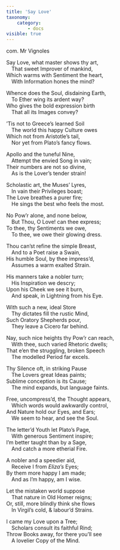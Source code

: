 ```yaml
---
title: 'Say Love'
taxonomy:
    category:
        - docs
visible: true
---
```


<div class="author">com. Mr Vignoles</div>

Say Love, what master shows thy art,  
&emsp;That sweet Improver of mankind,  
Which warms with Sentiment the heart,  
&emsp;With Information hones the mind?  

Whence does the Soul, disdaining Earth,  
&emsp;To Ether wing its ardent way?  
Who gives the bold expression birth  
&emsp;That all its Images convey?  

’Tis not to Greece’s learned Soil  
&emsp;The world this happy Culture owes  
Which not from Aristotle’s tail,  
&emsp;Nor yet from Plato’s fancy flows.  

Apollo and the tuneful Nine,  
&emsp;Attempt the envied Song in vain;  
Their numbers are not so divine,  
&emsp;As is the Lover’s tender strain!  

Scholastic art, the Muses’ Lyres,  
&emsp;In vain their Privileges boast;  
The Love breathes a purer fire;  
&emsp;He sings the best who feels the most.  

No Pow’r alone, and none below,  
&emsp;But Thou, O Love! can thee express;  
To thee, thy Sentiments we owe,  
&emsp;To thee, we owe their glowing dress.  

Thou can’st refine the simple Breast,  
&emsp;And to a Poet raise a Swain,  
His humble Soul, by thee impress’d,  
&emsp;Assumes a warm exalted Strain.  

His manners take a nobler turn;  
&emsp;His Inspiration we descry;  
Upon his Cheek we see it burn,  
&emsp;And speak, in Lightning from his Eye.  

With such a new, ideal Store  
&emsp;Thy dictates fill the rustic Mind,  
Such Oratory Shepherds pour,  
&emsp;They leave a Cicero far behind.  

Nay, such nice heights thy Pow’r can reach,  
&emsp;With thee, such varied Rhetoric dwells;  
That e’en the struggling, broken Speech  
&emsp;The modelled Period far excels.  

Thy Silence oft, in striking Pause  
&emsp;The Lovers great Ideas paints;  
Sublime conception is its Cause;  
&emsp;The mind expands, but language faints.  

Free, uncompress’d, the Thought appears,  
&emsp;Which words would awkwardly control,  
And Nature hold our Eyes, and Ears;  
&emsp;We seem to hear, and see the Soul.  

The letter’d Youth let Plato’s Page,  
&emsp;With generous Sentiment inspire;  
I’m better taught than by a Sage,  
&emsp;And catch a more etherial Fire.  
 
A nobler and a speedier aid,  
&emsp;Receive I from *Eliza’s* Eyes;  
By them more happy I am made;  
&emsp;And as I’m happy, am I wise.  

Let the mistaken world suppose  
&emsp;That nature in Old Homer reigns;  
Or, still, more blindly think she flows  
&emsp;In Virgil’s cold, & labour’d Strains.  

I came my Love upon a Tree;  
&emsp;Scholars consult its faithful Rind;  
Throw Books away, for there you’ll see  
&emsp;A lovelier Copy of the Mind.